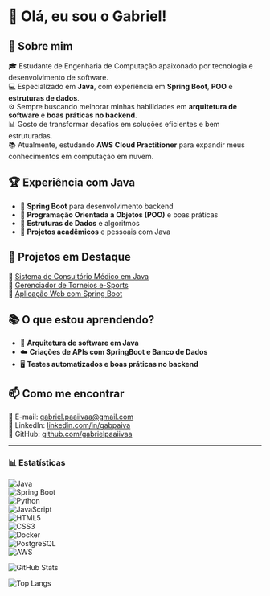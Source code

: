 # 👋 Olá, eu sou o Gabriel!  

## 🚀 Sobre mim  
🎓 Estudante de Engenharia de Computação apaixonado por tecnologia e desenvolvimento de software.  
💻 Especializado em **Java**, com experiência em **Spring Boot**, **POO** e **estruturas de dados**.  
⚙️ Sempre buscando melhorar minhas habilidades em **arquitetura de software** e **boas práticas no backend**.  
📊 Gosto de transformar desafios em soluções eficientes e bem estruturadas.  
📚 Atualmente, estudando **AWS Cloud Practitioner** para expandir meus conhecimentos em computação em nuvem.  

## 🏆 Experiência com Java  
- 🔹 **Spring Boot** para desenvolvimento backend  
- 🔹 **Programação Orientada a Objetos (POO)** e boas práticas  
- 🔹 **Estruturas de Dados** e algoritmos  
- 🔹 **Projetos acadêmicos** e pessoais com Java  

## 📌 Projetos em Destaque  
📂 [Sistema de Consultório Médico em Java](https://github.com/gabrielpaaiivaa/GerenciamentoConsultorioMedico)  
📂 [Gerenciador de Torneios e-Sports](https://github.com/gabrielpaaiivaa/Gerenciador-de-torneiros-esports)  
📂 [Aplicação Web com Spring Boot](https://github.com/gabrielpaaiivaa/CadastroDeNinjas)  

## 📚 O que estou aprendendo?  
- 🚀 **Arquitetura de software em Java**  
- ☁️ **Criações de APIs com SpringBoot e Banco de Dados**  
- 🖥️ **Testes automatizados e boas práticas no backend**  

## 📫 Como me encontrar  
📧 E-mail: [gabriel.paaiivaa@gmail.com](mailto:gabriel.paaiivaa@gmail.com)  
💼 LinkedIn: [linkedin.com/in/gabpaiva](https://www.linkedin.com/in/gabpaiva)  
🐙 GitHub: [github.com/gabrielpaaiivaa](https://github.com/gabrielpaaiivaa)  

---

### 📊 Estatísticas  


![Java](https://img.shields.io/badge/Java-ED8B00?style=for-the-badge&logo=java&logoColor=white)  
![Spring Boot](https://img.shields.io/badge/Spring_Boot-6DB33F?style=for-the-badge&logo=spring-boot&logoColor=white)  
![Python](https://img.shields.io/badge/Python-3776AB?style=for-the-badge&logo=python&logoColor=white)  
![JavaScript](https://img.shields.io/badge/JavaScript-F7DF1E?style=for-the-badge&logo=javascript&logoColor=black)  
![HTML5](https://img.shields.io/badge/HTML5-E34F26?style=for-the-badge&logo=html5&logoColor=white)  
![CSS3](https://img.shields.io/badge/CSS3-1572B6?style=for-the-badge&logo=css3&logoColor=white)  
![Docker](https://img.shields.io/badge/Docker-2496ED?style=for-the-badge&logo=docker&logoColor=white)  
![PostgreSQL](https://img.shields.io/badge/PostgreSQL-316192?style=for-the-badge&logo=postgresql&logoColor=white)  
![AWS](https://img.shields.io/badge/AWS-232F3E?style=for-the-badge&logo=amazon-aws&logoColor=white)

![GitHub Stats](https://github-readme-stats.vercel.app/api?username=gabrielpaaiivaa&show_icons=true&theme=dark)  

![Top Langs](https://github-readme-stats.vercel.app/api/top-langs/?username=seuusuario&layout=compact&theme=dark)  
